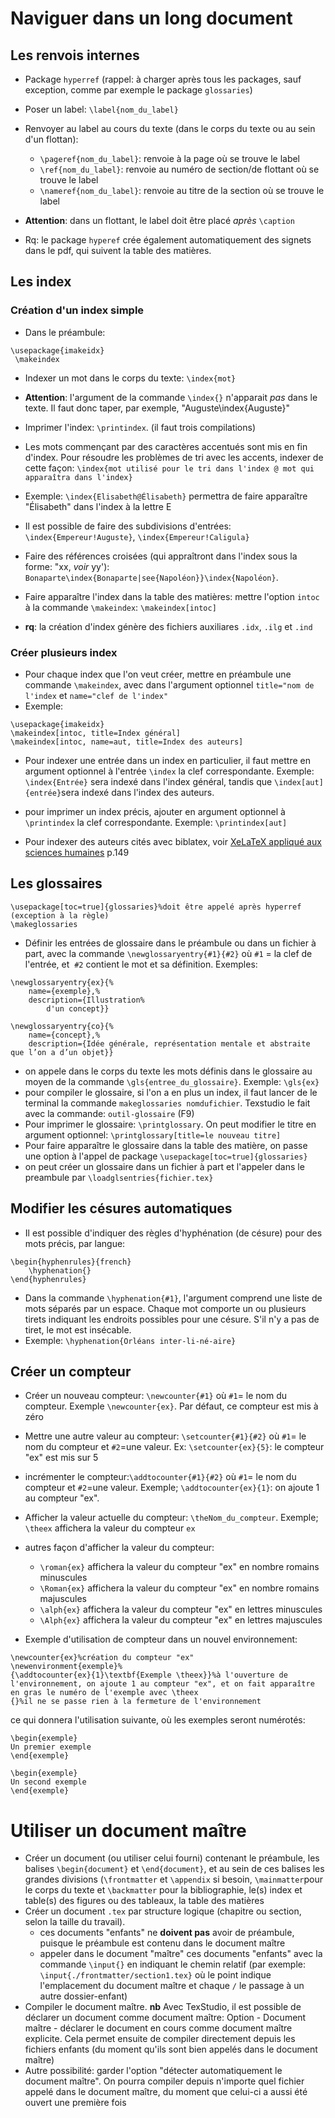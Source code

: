# Naviguer dans un long document

## Les renvois internes

- Package `hyperref` (rappel: à charger après tous les packages, sauf exception, comme par exemple le package `glossaries`)
- Poser un label: `\label{nom_du_label}`
- Renvoyer au label au cours du texte (dans le corps du texte ou au sein d'un flottan):
	+ `\pageref{nom_du_label}`: renvoie à la page où se trouve le label
	+ `\ref{nom_du_label}`: renvoie au numéro de section/de flottant où se trouve le label
	+ `\nameref{nom_du_label}`: renvoie au titre de la section où se trouve le label

- **Attention**: dans un flottant, le label doit être placé *après* `\caption`
- Rq: le package `hyperef` crée également automatiquement des signets dans le pdf, qui suivent la table des matières.

## Les index

### Création d'un index simple

- Dans le préambule: 
```
\usepackage{imakeidx}
 \makeindex
```

- Indexer un mot dans le corps du texte: `\index{mot}`
- **Attention**: l'argument de la commande `\index{}` n'apparait *pas* dans le texte. Il faut donc taper, par exemple,  "Auguste\index{Auguste}"
- Imprimer l'index: `\printindex`. (il faut trois compilations)


- Les mots commençant par des caractères accentués sont mis en fin d'index. Pour résoudre les problèmes de tri avec les accents, indexer de cette façon: `\index{mot utilisé pour le tri dans l'index @ mot qui apparaîtra dans l'index}`
- Exemple: `\index{Elisabeth@Élisabeth}` permettra de faire apparaître "Élisabeth" dans l'index à la lettre E
- Il est possible de faire des subdivisions d'entrées: `\index{Empereur!Auguste}`, `\index{Empereur!Caligula}`
- Faire des références croisées (qui appraîtront dans l'index sous la forme: "xx, *voir* yy'): `Bonaparte\index{Bonaparte|see{Napoléon}}\index{Napoléon}`.
- Faire apparaître l'index dans la table des matières: mettre l'option `intoc` à la commande  `\makeindex`: `\makeindex[intoc]`

- **rq**: la création d'index génère des fichiers auxiliares `.idx`, `.ilg` et `.ind`

### Créer plusieurs index

- Pour chaque index que l'on veut créer, mettre en préambule une commande `\makeindex`, avec dans l'argument optionnel `title="nom de l'index` et `name="clef de l'index"`
- Exemple: 

```
\usepackage{imakeidx}
\makeindex[intoc, title=Index général]
\makeindex[intoc, name=aut, title=Index des auteurs]
```
- Pour indexer une entrée dans un index en particulier, il faut mettre en argument optionnel à l'entrée `\index` la clef correspondante. Exemple: `\index{Entrée}` sera indexé dans l'index général, tandis que `\index[aut]{entrée}`sera indexé dans l'index des auteurs.

- pour imprimer un index précis, ajouter en argument optionnel à  `\printindex` la clef correspondante. Exemple: `\printindex[aut]`


- Pour indexer des auteurs cités avec biblatex, voir [XeLaTeX appliqué aux sciences humaines](https://halshs.archives-ouvertes.fr/halshs-00924546) p.149 




## Les glossaires

```
\usepackage[toc=true]{glossaries}%doit être appelé après hyperref (exception à la règle)
\makeglossaries
```
- Définir les entrées de glossaire dans le préambule ou dans un fichier à part, avec la commande `\newglossaryentry{#1}{#2}` où `#1` = la clef de l'entrée, et  `#2` contient le mot et sa définition.  Exemples:

```
\newglossaryentry{ex}{%
	name={exemple},%
	description={Illustration% 
		d'un concept}}

\newglossaryentry{co}{%
	name={concept},%
	description={Idée générale, représentation mentale et abstraite que l’on a d’un objet}}
```
- on appele dans le corps du texte les  mots définis dans le glossaire au moyen de la commande `\gls{entree_du_glossaire}`. Exemple: `\gls{ex}`
-  pour compiler le glossaire, si l'on a en plus un index,  il faut lancer de le terminal la commande `makeglossaries nomdufichier`. Texstudio le fait avec la commande: `outil-glossaire` (F9)
- Pour imprimer le glossaire: `\printglossary`. On peut modifier le titre en argument optionnel: `\printglossary[title=le nouveau titre]`
- Pour faire apparaître le glossaire dans la table des matière, on passe une option à l'appel de package `\usepackage[toc=true]{glossaries}`
- on peut créer un glossaire dans un fichier à part et l'appeler dans le preambule par `\loadglsentries{fichier.tex}`




## Modifier les césures automatiques

- Il est possible d'indiquer des règles d'hyphénation (de césure) pour des mots précis, par langue:

```
\begin{hyphenrules}{french}
	\hyphenation{}
\end{hyphenrules}
```

- Dans la commande `\hyphenation{#1}`, l'argument comprend une liste de mots séparés par un espace. Chaque mot comporte un ou plusieurs tirets indiquant les endroits possibles pour une césure. S'il n'y a pas de tiret, le mot est insécable. 
- Exemple: `\hyphenation{Orléans inter-li-né-aire}`

## Créer un compteur

- Créer un nouveau compteur: `\newcounter{#1}` où `#1`= le nom du compteur. Exemple `\newcounter{ex}`. Par défaut, ce compteur est mis à zéro
- Mettre une autre valeur au compteur: `\setcounter{#1}{#2}` où `#1`= le nom du compteur et `#2`=une valeur. Ex: 
 `\setcounter{ex}{5}`: le compteur "ex" est mis sur 5
- incrémenter le compteur:`\addtocounter{#1}{#2}` où `#1`= le nom du compteur et `#2`=une valeur.
Exemple;  `\addtocounter{ex}{1}`: on ajoute 1 au compteur "ex".
- Afficher la valeur actuelle du compteur: `\theNom_du_compteur`. Exemple; `\theex`
affichera la valeur du compteur `ex`
- autres façon d'afficher la valeur du compteur: 
   + `\roman{ex}` affichera la valeur du compteur "ex" en  nombre romains minuscules  
   + `\Roman{ex}` affichera la valeur du compteur "ex" en nombre romains majuscules 
   + `\alph{ex}` affichera la valeur du compteur "ex" en lettres minuscules   
   + `\Alph{ex}` affichera la valeur du compteur "ex" en lettres majuscules 

- Exemple d'utilisation de compteur dans un nouvel environnement:
```
\newcounter{ex}%création du compteur "ex"
\newenvironment{exemple}%
{\addtocounter{ex}{1}\textbf{Exemple \theex}}%à l'ouverture de l'environnement, on ajoute 1 au compteur "ex", et on fait apparaître en gras le numéro de l'exemple avec \theex
{}%il ne se passe rien à la fermeture de l'environnement
```
ce qui donnera l'utilisation suivante, où les exemples seront numérotés:
```
\begin{exemple}
Un premier exemple
\end{exemple}

\begin{exemple}
Un second exemple
\end{exemple}
```

# Utiliser un document maître

- Créer un document (ou utiliser celui fourni) contenant le préambule, les balises `\begin{document}` et `\end{document}`, et au sein de ces balises les grandes divisions (`\frontmatter` et `\appendix` si besoin, `\mainmatter`pour le corps du texte et `\backmatter` pour la bibliographie, le(s) index et table(s) des figures ou des tableaux,  la table des matières
- Créer un document `.tex` par structure logique (chapitre ou section, selon la taille du travail).
	+ ces documents "enfants" ne **doivent pas** avoir de préambule, puisque le préambule est contenu dans le document maître
	+ appeler dans le document "maître" ces documents "enfants" avec la commande `\input{}` en indiquant le chemin relatif (par exemple: `\input{./frontmatter/section1.tex}` où le point indique l'emplacement du document maître et chaque `/` le passage à un autre dossier-enfant)
- Compiler le document maître. **nb** Avec TexStudio, il est possible de déclarer un document comme document maître: Option - Document maître - déclarer le document en cours comme document maître explicite. Cela permet ensuite de compiler directement depuis les fichiers enfants (du moment qu'ils sont bien appelés dans le document maître)
- Autre possibilité: garder l'option "détecter automatiquement le document maître". On pourra compiler depuis n'importe quel fichier appelé dans le document maître, du moment que celui-ci a aussi été ouvert une première fois
